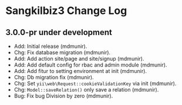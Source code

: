 Sangkilbiz3 Change Log
==========================

3.0.0-pr under development
--------------------------

- Add: Initial release (mdmunir).
- Chg: Fix database migration (mdmunir).
- Add: Add action site/page and site/signup (mdmunir).
- Add: Add default config for rbac and admin module (mdmunir).
- Add: Add fitur to setting environment at init (mdmunir).
- Chg: Db migration fix (mdmunir).
- Chg: Set `yii\web\Request::cookieValidationKey` via init (mdmunir).
- Chg: `Model::saveRelation()` only save a relation (mdmunir).
- Bug: Fix bug Division by zero (mdmunir).